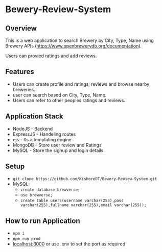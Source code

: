 # Bewery-Review-System

## Overview
This is a web application to search Brewery by City, Type, Name using Brewery APIs (https://www.openbrewerydb.org/documentation).

Users can provied ratings and add reviews.

## Features
- Users can create profile and ratings, reviews and browse nearby breweries.
- user can search based on City, Type, Name.
- Users can refer to other peoples ratings and reviews.

## Application Stack
- NodeJS - Backend
- ExpressJS - Handeling routes
- ejs - Its a templating engine
- MongoDB - Store user review and Ratings
- MySQL - Store the signup and login details.

## Setup
- ``` git clone https://github.com/KishoreDT/Bewery-Review-System.git ```
- MySQL:
    - ```create database brewverse;```
    - ```use brewverse;```
    - ```create table users(username varchar(255),pass varchar(255),fullname varchar(255),email varchar(255));```

## How to run Application
- ``` npm i ```
- ``` npm run prod ```
- [localhost:3000](http://localhost:3000) or use .env to set the port as required
